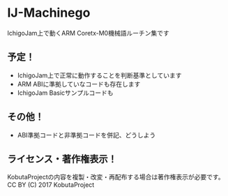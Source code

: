 # IJ-Machinego
IchigoJam上で動くARM Coretx-M0機械語ルーチン集です

## 予定！
* IchigoJam上で正常に動作することを判断基準としています
* ARM ABIに準拠していなコードも存在します
* IchigoJam Basicサンプルコードも

## その他！
* ABI準拠コードと非準拠コードを併記、どうしよう

## ライセンス・著作権表示！
KobutaProjectの内容を複製・改変・再配布する場合は著作権表示が必要です。　CC BY (C) 2017 KobutaProject
